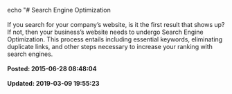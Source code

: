 echo "# Search Engine Optimization<br /><br />If you search for your company’s website, is it the first result that shows up?  If not, then your business’s website needs to undergo Search Engine Optimization.  This process entails including essential keywords, eliminating duplicate links, and other steps necessary to increase your ranking with search engines. <br /><br />**Posted: 2015-06-28 08:48:04**<br /><br />**Updated: 2019-03-09 19:55:23**<br /><br />
